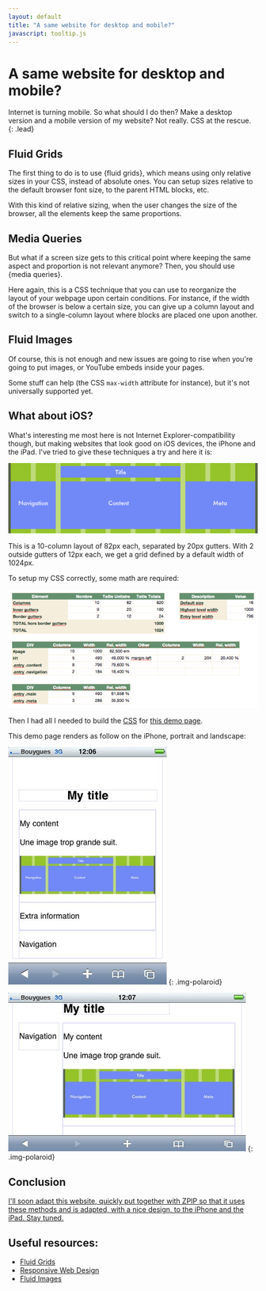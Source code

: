 ```yaml
---
layout: default
title: "A same website for desktop and mobile?"
javascript: tooltip.js
---
```


# A same website for desktop and mobile?

Internet is turning mobile. So what should I do then? Make a desktop version and a mobile version of my website?
Not really. CSS at the rescue.
{: .lead}

## Fluid Grids

The first thing to do is to use {fluid grids}, which means using only relative sizes in your CSS, instead of absolute ones.
You can setup sizes relative to the default browser font size, to the parent HTML blocks, etc.

With this kind of relative sizing, when the user changes the size of the browser, all the elements keep the same proportions.

## Media Queries

But what if a screen size gets to this critical point where keeping the same aspect and proportion is not relevant anymore?
Then, you should use {media queries}.

Here again, this is a CSS technique that you can use to reorganize the layout of your webpage upon certain conditions.
For instance, if the width of the browser is below a certain size, you can give up a column layout and switch to a single-column 
layout where blocks are placed one upon another.

## Fluid Images

Of course, this is not enough and new issues are going to rise when you're going to put images, or YouTube embeds inside your
pages.

Some stuff can help (the CSS `max-width` attribute for instance), but it's not universally supported yet.

## What about iOS?

What's interesting me most here is not Internet Explorer-compatibility though, but making websites that look good on 
iOS devices, the iPhone and the iPad. I've tried to give these techniques a try and here it is:

![A grid layout](../assets/grid.png "A grid layout")

This is a 10-column layout of 82px each, separated by 20px gutters. With 2 outside gutters of 12px each, we get a grid defined 
by a default width of 1024px.

To setup my CSS correctly, some math are required:

![Some grid math](../assets/grid-math.png "Some grid math")

Then I had all I needed to build the [CSS][1] for [this demo page][2].

This demo page renders as follow on the iPhone, portrait and landscape:

![Grid page rendering on an iPhone with portrait orientation](../assets/grid-portrait.jpg "Grid page rendering on an iPhone with portrait orientation")
{: .img-polaroid}

![Grid page rendering on an iPhone with landscape orientation](../assets/grid-landscape.jpg "Grid page rendering on an iPhone with landscape orientation")
{: .img-polaroid}

## Conclusion

<a id="update-notice" href="#" data-toggle="tooltip" title="This is pretty old and needs to be updated but you can visit the promised update here: http://mickaelflochlay.com/spip/">I'll soon adapt this website, quickly put together with ZPIP so that it uses these methods and is adapted, with a nice design, to the iPhone and the iPad. Stay tuned.</a>

## Useful resources:

- [Fluid Grids][3]
- [Responsive Web Design][4]
- [Fluid Images][5]

[1]: ../assets/grid.css
[2]: ../assets/grid-demo.html
[3]: http://www.alistapart.com/articles/fluidgrids/
[4]: http://www.alistapart.com/articles/responsive-web-design/
[5]: http://unstoppablerobotninja.com/entry/fluid-images
